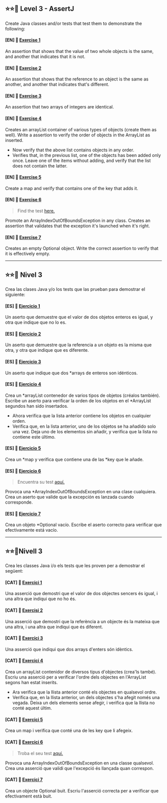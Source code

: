 :star::star::star2: Level 3 - AssertJ
-

Create Java classes and/or tests that test them to demonstrate the following:

#### [EN] 📍 [Exercise 1](https://github.com/ariamdev/IT-ACADEMY-SPRINT-1/tree/main/SPRINT1/Tasca%20S1%2004%20Testing/Test/Nivell%203/n3exercici1)

An assertion that shows that the value of two whole objects is the same, and another that indicates that it is not.

#### [EN] 📍 [Exercise 2](https://github.com/ariamdev/IT-ACADEMY-SPRINT-1/tree/main/SPRINT1/Tasca%20S1%2004%20Testing/Test/Nivell%203/n3exercici2)

An assertion that shows that the reference to an object is the same as another, and another that indicates
that's different.

#### [EN] 📍 [Exercise 3](https://github.com/ariamdev/IT-ACADEMY-SPRINT-1/tree/main/SPRINT1/Tasca%20S1%2004%20Testing/Test/Nivell%203/n3exercici3)

An assertion that two arrays of integers are identical.

#### [EN] 📍 [Exercise 4](https://github.com/ariamdev/IT-ACADEMY-SPRINT-1/tree/main/SPRINT1/Tasca%20S1%2004%20Testing/Test/Nivell%203/n3exercici4)

Creates an arrayList container of various types of objects (create them as well). Write a assertion to verify
the order of objects in the ArrayList as inserted.

- Now verify that the above list contains objects in any order.
- Verifies that, in the previous list, one of the objects has been added only once. Leave one of the items
without adding, and verify that the list does not contain the latter.

#### [EN] 📍 [Exercise 5](https://github.com/ariamdev/IT-ACADEMY-SPRINT-1/tree/main/SPRINT1/Tasca%20S1%2004%20Testing/Test/Nivell%203/n3exercici5)

Create a map and verify that contains one of the key that adds it.

#### [EN] 📍 [Exercise 6](https://github.com/ariamdev/IT-ACADEMY-SPRINT-1/tree/main/SPRINT1/Tasca%20S1%2004%20Testing/Nivell%203/n3exercici6)

>Find the test [here.](https://github.com/ariamdev/IT-ACADEMY-SPRINT-1/tree/main/SPRINT1/Tasca%20S1%2004%20Testing/Test/Nivell%203/n3exercici6)

Promote an ArrayIndexOutOfBoundsException in any class. Creates an assertion that validates that the exception
it's launched when it's right.

#### [EN] 📍 [Exercise 7](https://github.com/ariamdev/IT-ACADEMY-SPRINT-1/tree/main/SPRINT1/Tasca%20S1%2004%20Testing/Test/Nivell%203/n3exercici7)

Creates an empty Optional object. Write the correct assertion to verify that it is effectively empty.

---

:star::star::star2: Nivel 3
-

Crea las clases Java y/o los tests que las prueban para demostrar el siguiente:

#### [ES] 📍 [Ejercicio 1](https://github.com/ariamdev/IT-ACADEMY-SPRINT-1/tree/main/SPRINT1/Tasca%20S1%2004%20Testing/Test/Nivell%203/n3exercici1)
Un aserto que demuestre que el valor de dos objetos enteros es igual, y otra que indique que no lo es.

#### [ES] 📍 [Ejercicio 2](https://github.com/ariamdev/IT-ACADEMY-SPRINT-1/tree/main/SPRINT1/Tasca%20S1%2004%20Testing/Test/Nivell%203/n3exercici2)
Un aserto que demuestre que la referencia a un objeto es la misma que otra, y otra que indique
que es diferente.

#### [ES] 📍 [Ejercicio 3](https://github.com/ariamdev/IT-ACADEMY-SPRINT-1/tree/main/SPRINT1/Tasca%20S1%2004%20Testing/Test/Nivell%203/n3exercici3)
Un aserto que indique que dos *arrays de enteros son idénticos.

#### [ES] 📍 [Ejercicio 4](https://github.com/ariamdev/IT-ACADEMY-SPRINT-1/tree/main/SPRINT1/Tasca%20S1%2004%20Testing/Test/Nivell%203/n3exercici4)

Crea un *arrayList contenedor de varios tipos de objetos (créalos también). Escribe un aserto para verificar
la orden de los objetos en el *ArrayList segundos han sido insertados.

- Ahora verifica que la lista anterior contiene los objetos en cualquier orden.
- Verifica que, en la lista anterior, uno de los objetos se ha añadido solo una vez. Deja uno de los elementos
sin añadir, y verifica que la lista no contiene este último.

#### [ES] 📍 [Ejercicio 5](https://github.com/ariamdev/IT-ACADEMY-SPRINT-1/tree/main/SPRINT1/Tasca%20S1%2004%20Testing/Test/Nivell%203/n3exercici5)
Crea un *map y verifica que contiene una de las *key que le añade.

#### [ES] 📍 [Ejercicio 6](https://github.com/ariamdev/IT-ACADEMY-SPRINT-1/tree/main/SPRINT1/Tasca%20S1%2004%20Testing/Nivell%203/n3exercici6)

>Encuentra su test [aquí.](https://github.com/ariamdev/IT-ACADEMY-SPRINT-1/tree/main/SPRINT1/Tasca%20S1%2004%20Testing/Test/Nivell%203/n3exercici6)

Provoca una *ArrayIndexOutOfBoundsException en una clase cualquiera. Crea un aserto que valide que la excepción
es lanzada cuando corresponde.

#### [ES] 📍 [Ejercicio 7](https://github.com/ariamdev/IT-ACADEMY-SPRINT-1/tree/main/SPRINT1/Tasca%20S1%2004%20Testing/Test/Nivell%203/n3exercici7)

Crea un objeto *Optional vacío. Escribe el aserto correcto para verificar que efectivamente está vacío.

---

⭐⭐🌟Nivell 3
-

Crea les classes Java i/o els tests que les proven per a demostrar el següent:

#### [CAT] 📍 [Exercici 1](https://github.com/ariamdev/IT-ACADEMY-SPRINT-1/tree/main/SPRINT1/Tasca%20S1%2004%20Testing/Test/Nivell%203/n3exercici1)

Una asserció que demostri que el valor de dos objectes sencers és igual, i una altra que indiqui que no ho és.

#### [CAT] 📍 [Exercisi 2](https://github.com/ariamdev/IT-ACADEMY-SPRINT-1/tree/main/SPRINT1/Tasca%20S1%2004%20Testing/Test/Nivell%203/n3exercici2) 

Una asserció que demostri que la referència a un objecte és la mateixa que una altra, i una altra que indiqui
que és diferent.

#### [CAT] 📍 [Exercici 3](https://github.com/ariamdev/IT-ACADEMY-SPRINT-1/tree/main/SPRINT1/Tasca%20S1%2004%20Testing/Test/Nivell%203/n3exercici3)

Una asserció que indiqui que dos arrays d'enters són idèntics.

#### [CAT] 📍 [Exercici 4](https://github.com/ariamdev/IT-ACADEMY-SPRINT-1/tree/main/SPRINT1/Tasca%20S1%2004%20Testing/Test/Nivell%203/n3exercici4) 

Crea un arrayList contenidor de diversos tipus d'objectes (crea'ls també). Escriu una asserció per a verificar
l'ordre dels objectes en l'ArrayList segons han estat inserits.

- Ara verifica que la llista anterior conté els objectes en qualsevol ordre.
- Verifica que, en la llista anterior, un dels objectes s'ha afegit només una vegada. Deixa un dels elements
sense afegir, i verifica que la llista no conté aquest últim.

#### [CAT] 📍 [Exercici 5](https://github.com/ariamdev/IT-ACADEMY-SPRINT-1/tree/main/SPRINT1/Tasca%20S1%2004%20Testing/Test/Nivell%203/n3exercici5) 
Crea un map i verifica que conté una de les key que li afegeix.

#### [CAT] 📍 [Exercici 6](https://github.com/ariamdev/IT-ACADEMY-SPRINT-1/tree/main/SPRINT1/Tasca%20S1%2004%20Testing/Nivell%203/n3exercici6)

>Troba el seu test [aquí.](https://github.com/ariamdev/IT-ACADEMY-SPRINT-1/tree/main/SPRINT1/Tasca%20S1%2004%20Testing/Test/Nivell%203/n3exercici6)

Provoca una ArrayIndexOutOfBoundsException en una classe qualsevol. Crea una asserció que validi que l'excepció
és llançada quan correspon.

#### [CAT] 📍 [Exercici 7](https://github.com/ariamdev/IT-ACADEMY-SPRINT-1/tree/main/SPRINT1/Tasca%20S1%2004%20Testing/Test/Nivell%203/n3exercici7)
Crea un objecte Optional buit. Escriu l'asserció correcta per a verificar que efectivament està buit.

